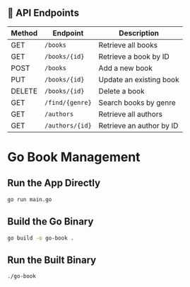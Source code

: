 ## 📘 API Endpoints

| Method | Endpoint          | Description               |
|--------|-------------------|---------------------------|
| GET    | `/books`          | Retrieve all books        |
| GET    | `/books/{id}`     | Retrieve a book by ID     |
| POST   | `/books`          | Add a new book            |
| PUT    | `/books/{id}`     | Update an existing book   |
| DELETE | `/books/{id}`     | Delete a book             |
| GET    | `/find/{genre}`   | Search books by genre     |
| GET    | `/authors`        | Retrieve all authors      |
| GET    | `/authors/{id}`   | Retrieve an author by ID  |

# Go Book Management

## Run the App Directly

```bash
go run main.go
```

## Build the Go Binary

```bash
go build -o go-book .
```

## Run the Built Binary

```bash
./go-book
```

